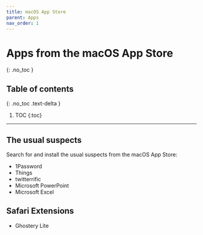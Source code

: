 ```yaml
---
title: macOS App Store
parent: Apps
nav_order: 1
---
```


# Apps from the macOS App Store
{: .no_toc }

## Table of contents
{: .no_toc .text-delta }

1. TOC
{:toc}

---

## The usual suspects

Search for and install the usual suspects from the macOS App Store:

- 1Password
- Things
- twitterrific
- Microsoft PowerPoint
- Microsoft Excel


## Safari Extensions

- Ghostery Lite
